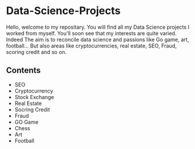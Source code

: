 # ﻿Data-Science-Projects

Hello, welcome to my repositary. You will find all my Data Science projects I worked from myself. You'll soon see that my interests are quite varied. Indeed The aim is to reconcile data science and passions like Go game, art, football... But also areas like cryptocurrencies, real estate, SEO, Fraud, scoring credit and so on.

## Contents

* SEO
* Cryptocurrency
* Stock Exchange
* Real Estate
* Socring Credit
* Fraud
* GO Game
* Chess
* Art
* Football





